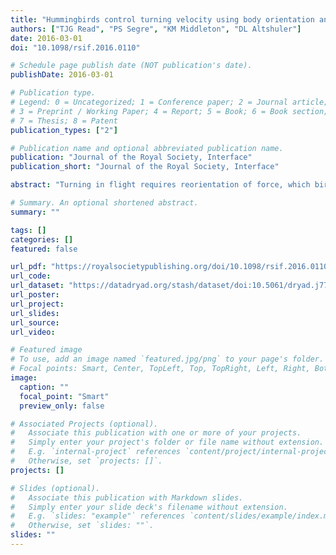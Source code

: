 ```yaml
---
title: "Hummingbirds control turning velocity using body orientation and turning radius using asymmetrical wingbeat kinematics"
authors: ["TJG Read", "PS Segre", "KM Middleton", "DL Altshuler"]
date: 2016-03-01
doi: "10.1098/rsif.2016.0110"

# Schedule page publish date (NOT publication's date).
publishDate: 2016-03-01

# Publication type.
# Legend: 0 = Uncategorized; 1 = Conference paper; 2 = Journal article;
# 3 = Preprint / Working Paper; 4 = Report; 5 = Book; 6 = Book section;
# 7 = Thesis; 8 = Patent
publication_types: ["2"]

# Publication name and optional abbreviated publication name.
publication: "Journal of the Royal Society, Interface"
publication_short: "Journal of the Royal Society, Interface"

abstract: "Turning in flight requires reorientation of force, which birds, bats and insects accomplish either by shifting body position and total force in concert or by using left-right asymmetries in wingbeat kinematics. Although both mechanisms have been observed in multiple species, it is currently unknown how each is used to control changes in trajectory. We addressed this problem by measuring body and wingbeat kinematics as hummingbirds tracked a revolving feeder, and estimating aerodynamic forces using a quasi-steady model. During arcing turns, hummingbirds symmetrically banked the stroke plane of both wings, and the body, into turns, supporting a body-dependent mechanism. However, several wingbeat asymmetries were present during turning, including a higher and flatter outer wingtip path and a lower more deviated inner wingtip path. A quasi-steady analysis of arcing turns performed with different trajectories revealed that changes in radius were associated with asymmetrical kinematics and forces, and changes in velocity were associated with symmetrical kinematics and forces. Collectively, our results indicate that both body-dependent and -independent force orientation mechanisms are available to hummingbirds, and that these kinematic strategies are used to meet the separate aerodynamic challenges posed by changes in velocity and turning radius."

# Summary. An optional shortened abstract.
summary: ""

tags: []
categories: []
featured: false

url_pdf: "https://royalsocietypublishing.org/doi/10.1098/rsif.2016.0110"
url_code:
url_dataset: "https://datadryad.org/stash/dataset/doi:10.5061/dryad.j77h6"
url_poster:
url_project:
url_slides:
url_source:
url_video:

# Featured image
# To use, add an image named `featured.jpg/png` to your page's folder. 
# Focal points: Smart, Center, TopLeft, Top, TopRight, Left, Right, BottomLeft, Bottom, BottomRight.
image:
  caption: ""
  focal_point: "Smart"
  preview_only: false

# Associated Projects (optional).
#   Associate this publication with one or more of your projects.
#   Simply enter your project's folder or file name without extension.
#   E.g. `internal-project` references `content/project/internal-project/index.md`.
#   Otherwise, set `projects: []`.
projects: []

# Slides (optional).
#   Associate this publication with Markdown slides.
#   Simply enter your slide deck's filename without extension.
#   E.g. `slides: "example"` references `content/slides/example/index.md`.
#   Otherwise, set `slides: ""`.
slides: ""
---
```

